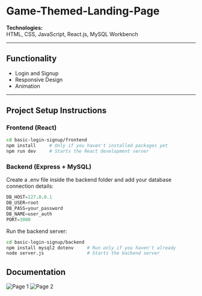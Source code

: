 # Game-Themed-Landing-Page

**Technologies:**  
HTML, CSS, JavaScript, React.js, MySQL Workbench

---

## Functionality

- Login and Signup
- Responsive Design
- Animation

---

## Project Setup Instructions

### Frontend (React)

```bash
cd basic-login-signup/frontend
npm install     # Only if you haven't installed packages yet
npm run dev     # Starts the React development server
```

### Backend (Express + MySQL)

Create a .env file inside the backend folder and add your database connection details:

```Sql
DB_HOST=127.0.0.1
DB_USER=root
DB_PASS=your_password
DB_NAME=user_auth
PORT=3000
```

Run the backend server:

```bash
cd basic-login-signup/backend
npm install mysql2 dotenv     # Run only if you haven't already
node server.js                # Starts the backend server
```
## Documentation
![Page 1](https://github.com/user-attachments/assets/a2e2fb73-c3d5-452c-a57a-e3676dc31be4)
![Page 2](https://github.com/user-attachments/assets/c69e0d54-3402-4176-849f-dc6683e4a7b7)

